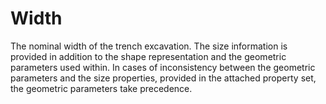 Width
=====

The nominal width of the trench excavation. The size information is provided in addition to the shape representation and the geometric parameters used within. In cases of inconsistency between the geometric parameters and the size properties, provided in the attached property set, the geometric parameters take precedence.
